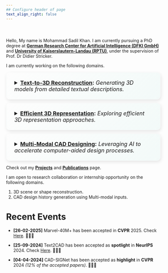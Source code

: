 ```yaml
---
## Configure header of page
text_align_right: false
---
```


<style>
@keyframes wave {
  0% { transform: rotate(0deg); }
  10% { transform: rotate(14deg); }
  20% { transform: rotate(-8deg); }
  30% { transform: rotate(14deg); }
  40% { transform: rotate(-4deg); }
  50% { transform: rotate(10deg); }
  60% { transform: rotate(0deg); }
  100% { transform: rotate(0deg); }
}

.hand-wave {
  display: inline-block;
  animation: wave 1.5s infinite; /* Infinite looping animation */
  transform-origin: 70% 70%; /* Adjust origin to make it look natural */
  font-size: 72px; /* Default size */
}

.welcome {
  font-size: 72px;
  font-weight: bold;
  margin: 0;
}

.heading {
  margin-top: -60px;
  text-align: center; /* Center-align the heading */
  line-height: 1.2;
}

/* Animation enhancement for the heading */
@keyframes textSlideIn {
  from {
    opacity: 0;
    transform: translateY(-20px);
  }
  to {
    opacity: 1;
    transform: translateY(0);
  }
}

.heading {
  animation: textSlideIn 1.2s ease-in-out; /* Smooth slide-in animation for the text */
}

/* Responsive adjustments for smaller screens */
@media (max-width: 768px) {
  .hand-wave {
    font-size: 48px; /* Reduce emoji size */
  }

  .welcome {
    font-size: 48px; /* Reduce text size */
  }

  .heading {
    margin-top: -30px; /* Adjust spacing for smaller screens */
  }
}

/* Additional hover effect for the waving hand */
.hand-wave:hover {
  animation: wave 0.8s infinite; /* Faster waving animation on hover */
  color: #007bff; /* Change emoji color when hovered */
}


/* Styling for the <details> container */
details {
  background: linear-gradient(135deg, rgba(255, 255, 255, 0.2), rgba(46, 191, 165, 0.05)); 
  backdrop-filter: blur(10px); /* Frosted glass effect */
  border-radius: 12px; /* Smooth rounded corners */
  margin: 12px 0;
  padding: 14px 18px;
  border: 1px solid rgba(255, 255, 255, 0.3);
  box-shadow: 2px 4px 12px rgba(0, 0, 0, 0.1);
  transition: all 0.4s ease-in-out;
}

/* Summary section - clickable title */
summary {
  font-size: 18px;
  cursor: pointer;
  align-items: center;
  justify-content: space-between;
  padding: 8px;
  transition: color 0.3s ease-in-out;
}

/* Add hover effect on summary */
summary:hover {
  color: #007bff; /* Change color when hovered */
}

/* Add a plus (+) and minus (-) indicator */
summary::after {
  font-size: 20px;
  font-weight: bold;
  transition: transform 0.3s ease-in-out;
   
}

/* Change the plus to minus when details are open */
details[open] summary::after {
  transform: rotate(180deg);
  
}

/* Styling for expanded content */
details[open] {
  border: 1px solid #007bff;
}

/* Inside the details (list items) */
details ul {
  margin-top: 8px;
  padding-left: 10%;
  list-style-type: circle;
}

/* Style the list items */
details ul li {
  font-size: 16px;
  padding: 4px 0;
}

/* Fade-in effect when opening */
details[open] > ul, details[open] > p {
  animation: fadeIn 0.4s ease-in-out;
}

/* Keyframe animation for fade-in effect */
@keyframes fadeIn {
  from {
    opacity: 0;
    transform: translateY(-5px);
  }
  to {
    opacity: 1;
    transform: translateY(0);
  }
}


</style>

<script>
document.addEventListener("DOMContentLoaded", function () {
  const detailsElements = document.querySelectorAll("details");

  detailsElements.forEach((detail) => {
    detail.addEventListener("toggle", function () {
      if (this.open) {
        let content = this.querySelector("ul, p");
        if (content) {
          let maxHeight = content.scrollHeight + "px";
          content.style.maxHeight = maxHeight;
        }
      } else {
        let content = this.querySelector("ul, p");
        if (content) {
          content.style.maxHeight = "0px";
        }
      }
    });
  });
});
</script>



<!-- Subheadline -->
<div class="heading">
  <span class="welcome">Welcome</span>
  <span class="hand-wave">👋</span>
</div>


Hello, My name is Mohammad Sadil Khan. I am currently pursuing a PhD degree at [**German Research Center for Artificial Intelligence (DFKI GmbH)**](https://av.dfki.de/members/sadil-khan/) and [**University of Kaiserslautern-Landau (RPTU)**](https://rptu.de/), under the supervision of Prof. Dr Didier Stricker. 

I am currently working on the following domains.

<details><summary><strong> <u>Text-to-3D Reconstruction</u>:</strong> <i> Generating 3D models from detailed textual descriptions. </i> </summary>
<ul>
    <li><a href="https://arxiv.org/abs/2411.17945">MARVEL-40M+</a>: The largest and the most descriptive 3D Captioning Dataset (CVPR 2025). </li>
    </ul>
</details>

<details><summary><strong><u>Efficient 3D Representation</u>:</strong> <i>Exploring efficient 3D representation approaches. </i> </summary>
<p> Coming Soon </p>
</details>

<details><summary><strong><u>Multi-Modal CAD Designing</u>:</strong> <i> Leveraging AI to accelerate computer-aided design processes. </i></summary>
  <ul>
    <li><a href="https://sadilkhan.github.io/text2cad-project/">TextCAD</a>: <span> Generate Editable CAD models from text prompts (NeurIPS 2024 - Spotlight). </span> </li>
    <li><a href="http://skazizali.com/cadsignet.github.io/">CAD-SIGNet</a>: Generate Full CAD design history from point clouds (CVPR 2024 - Highlight)..</li>
  </ul>
</details>


Check out my [**Projects**](/projects) and [**Publications**](/publications/) page.


I am open to research collaboration or internship opportunity on the following domains.

1. 3D scene or shape reconstruction.
2. CAD design history generation using Multi-modal inputs.



# Recent Events

- **[26-02-2025]** Marvel-40M+ has been accepted in **CVPR** 2025. Check [Here](/publications/). 🎉🎉🎉

- **[25-09-2024]** Text2CAD has been accepted as **spotlight** in **NeurIPS** 2024. Check [Here](/publications/). 🎉🎉🎉

- **[04-04-2024]** CAD-SIGNet has been accepted as **highlight** in **CVPR** 2024 *(12% of the accepted papers)*. 🎉🎉🎉





